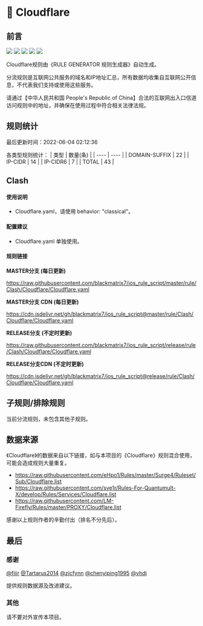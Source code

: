 # 🧸 Cloudflare

## 前言

![](https://shields.io/badge/-移除重复规则-ff69b4) ![](https://shields.io/badge/-DOMAIN与DOMAIN--SUFFIX合并-green) ![](https://shields.io/badge/-DOMAIN--SUFFIX间合并-critical) ![](https://shields.io/badge/-DOMAIN--SUFFIX与DOMAIN--KEYWORD合并-blue) ![](https://shields.io/badge/-IP--CIDR(6)合并-blueviolet) 

Cloudflare规则由《RULE GENERATOR 规则生成器》自动生成。

分流规则是互联网公共服务的域名和IP地址汇总，所有数据均收集自互联网公开信息，不代表我们支持或使用这些服务。

请通过【中华人民共和国 People's Republic of China】合法的互联网出入口信道访问规则中的地址，并确保在使用过程中符合相关法律法规。

## 规则统计

最后更新时间：2022-06-04 02:12:36

各类型规则统计：
| 类型 | 数量(条)  | 
| ---- | ----  |
| DOMAIN-SUFFIX | 22  | 
| IP-CIDR | 14  | 
| IP-CIDR6 | 7  | 
| TOTAL | 43  | 


## Clash 

#### 使用说明
- Cloudflare.yaml，请使用 behavior: "classical"。

#### 配置建议
- Cloudflare.yaml 单独使用。

#### 规则链接
**MASTER分支 (每日更新)**

https://raw.githubusercontent.com/blackmatrix7/ios_rule_script/master/rule/Clash/Cloudflare/Cloudflare.yaml

**MASTER分支 CDN (每日更新)**

https://cdn.jsdelivr.net/gh/blackmatrix7/ios_rule_script@master/rule/Clash/Cloudflare/Cloudflare.yaml

**RELEASE分支 (不定时更新)**

https://raw.githubusercontent.com/blackmatrix7/ios_rule_script/release/rule/Clash/Cloudflare/Cloudflare.yaml

**RELEASE分支CDN (不定时更新)**

https://cdn.jsdelivr.net/gh/blackmatrix7/ios_rule_script@release/rule/Clash/Cloudflare/Cloudflare.yaml

## 子规则/排除规则


当前分流规则，未包含其他子规则。

## 数据来源

《Cloudflare》的数据来自以下链接，如与本项目的《Cloudflare》规则混合使用，可能会造成规则大量重复。

- https://raw.githubusercontent.com/eHpo1/Rules/master/Surge4/Ruleset/Sub/Cloudflare.list
- https://raw.githubusercontent.com/sve1r/Rules-For-Quantumult-X/develop/Rules/Services/Cloudflare.list
- https://raw.githubusercontent.com/LM-Firefly/Rules/master/PROXY/Cloudflare.list


感谢以上规则作者的辛勤付出（排名不分先后）。

## 最后

### 感谢

[@fiiir](https://github.com/fiiir) [@Tartarus2014](https://github.com/Tartarus2014) [@zjcfynn](https://github.com/zjcfynn) [@chenyiping1995](https://github.com/chenyiping1995) [@vhdj](https://github.com/vhdj)

提供规则数据源及改进建议。

### 其他

请不要对外宣传本项目。